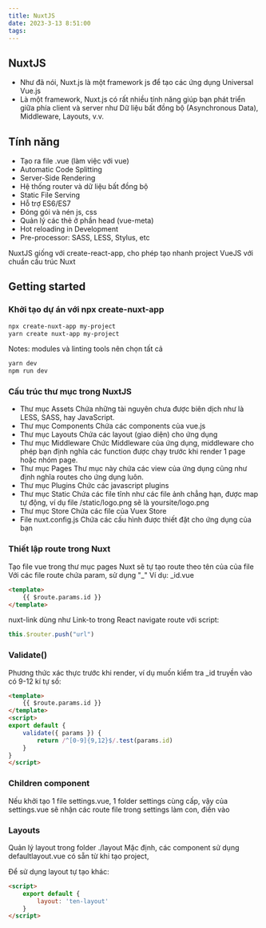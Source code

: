 ```yaml
---
title: NuxtJS
date: 2023-3-13 8:51:00
tags:
---
```



## NuxtJS

- Như đã nói, Nuxt.js là một framework js để tạo các ứng dụng Universal Vue.js
- Là một framework, Nuxt.js có rất nhiều tính năng giúp bạn phát triển giữa phía client và server như Dữ liệu bất đồng bộ (Asynchronous Data), Middleware, Layouts, v.v.

## Tính năng

- Tạo ra file .vue (làm việc với vue)
- Automatic Code Splitting
- Server-Side Rendering
- Hệ thống router và dữ liệu bất đồng bộ
- Static File Serving
- Hỗ trợ ES6/ES7
- Đóng gói và nén js, css
- Quản lý các thẻ ở phần head (vue-meta)
- Hot reloading in Development
- Pre-processor: SASS, LESS, Stylus, etc

NuxtJS giống với create-react-app, cho phép tạo nhanh project VueJS với chuẩn cấu trúc Nuxt

## Getting started

### Khởi tạo dự án với npx create-nuxt-app

```bash
npx create-nuxt-app my-project
yarn create nuxt-app my-project
```
Notes: modules và linting tools nên chọn tất cả

```bash
yarn dev
npm run dev
```
### Cấu trúc thư mục trong NuxtJS

- Thư mục Assets Chứa những tài nguyên chưa được biên dịch như là LESS, SASS, hay JavaScript.
- Thư mục Components Chứa các components của vue.js
- Thư mục Layouts Chứa các layout (giao diện) cho ứng dụng
- Thư mục Middleware Chức Middleware của ứng dụng, middleware cho phép bạn định nghĩa các function được chạy trước khi render 1 page hoặc nhóm page.
- Thư mục Pages Thư mục này chứa các view của ứng dụng cũng như định nghĩa routes cho ứng dụng luôn.
- Thư mục Plugins Chức các javascript plugins
- Thư mục Static
Chứa các file tĩnh như các file ảnh chẳng hạn, được map tự động, ví dụ file /static/logo.png sẽ là yoursite/logo.png
- Thư mục Store Chứa các file của Vuex Store
- File nuxt.config.js Chứa các cấu hình được thiết đặt cho ứng dụng của bạn

### Thiết lập route trong Nuxt

Tạo file vue trong thư mục pages Nuxt sẽ tự tạo route theo tên của của file
Với các file route chứa param, sử dụng "_"
Ví dụ: _id.vue

```html
<template>
    {{ $route.params.id }}
</template>
```

nuxt-link dùng như Link-to trong React
navigate route với script:
```js
this.$router.push("url")
```
### Validate()

Phương thức xác thực trước khi render, ví dụ muốn kiểm tra _id truyền vào có 9-12 kí tự số:

```html
<template>
    {{ $route.params.id }}
</template>
<script>
export default {
    validate({ params }) {
        return /^[0-9]{9,12}$/.test(params.id)
    }
}
</script>
```

### Children component

Nếu khởi tạo 1 file settings.vue, 1 folder settings cùng cấp, vậy <nuxt-child /> của settings.vue sẽ nhận các route file trong settings làm con, điền vào <nuxt-child />

###  Layouts

Quản lý layout trong folder ./layout
Mặc định, các component sử dụng defaultlayout.vue có sẵn từ khi tạo project,

Để sử dụng layout tự tạo khác:

```html
<script>
    export default {
        layout: 'ten-layout'    
    }
</script>
```


